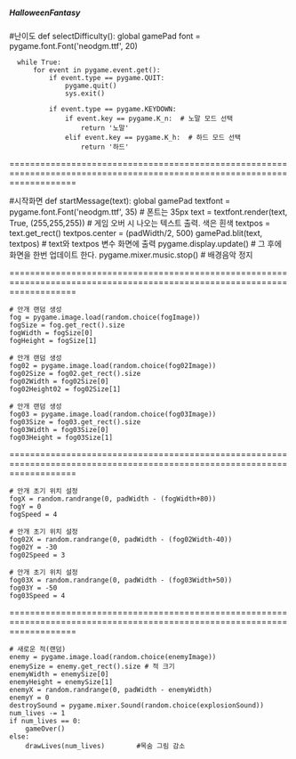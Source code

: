 ##### HalloweenFantasy

  #난이도
  def selectDifficulty():
      global gamePad
      font = pygame.font.Font('neodgm.ttf', 20) 
      
      while True:
          for event in pygame.event.get():
              if event.type == pygame.QUIT:
                  pygame.quit()
                  sys.exit()
              
              if event.type == pygame.KEYDOWN:
                  if event.key == pygame.K_n:  # 노말 모드 선택
                      return '노말'
                  elif event.key == pygame.K_h:  # 하드 모드 선택
                      return '하드'

=========================================================================================================================

  #시작화면
  def startMessage(text):
      global gamePad
      textfont = pygame.font.Font('neodgm.ttf', 35)                  # 폰트는 35px
      text = textfont.render(text, True, (255,255,255))                     # 게임 오버 시 나오는 텍스트 출력. 색은 흰색
      textpos = text.get_rect()
      textpos.center = (padWidth/2, 500)
      gamePad.blit(text, textpos)                                         # text와 textpos 변수 화면에 출력
      pygame.display.update()                                             # 그 후에 화면을 한번 업데이트 한다.
      pygame.mixer.music.stop()                                           # 배경음악 정지           



=========================================================================================================================

    # 안개 랜덤 생성
    fog = pygame.image.load(random.choice(fogImage))
    fogSize = fog.get_rect().size                                                        
    fogWidth = fogSize[0]
    fogHeight = fogSize[1]
    
    # 안개 랜덤 생성
    fog02 = pygame.image.load(random.choice(fog02Image))
    fog02Size = fog02.get_rect().size                                                        
    fog02Width = fog02Size[0]
    fog02Height02 = fog02Size[1]
    
    # 안개 랜덤 생성
    fog03 = pygame.image.load(random.choice(fog03Image))
    fog03Size = fog03.get_rect().size                                                        
    fog03Width = fog03Size[0]
    fog03Height = fog03Size[1]

=========================================================================================================================

    # 안개 초기 위치 설정
    fogX = random.randrange(0, padWidth - (fogWidth+80))
    fogY = 0
    fogSpeed = 4
    
    # 안개 초기 위치 설정
    fog02X = random.randrange(0, padWidth - (fog02Width-40))
    fog02Y = -30
    fog02Speed = 3
    
    # 안개 초기 위치 설정
    fog03X = random.randrange(0, padWidth - (fog03Width+50))
    fog03Y = -50
    fog03Speed = 4

=========================================================================================================================

    # 새로운 적(랜덤)
    enemy = pygame.image.load(random.choice(enemyImage))
    enemySize = enemy.get_rect().size # 적 크기
    enemyWidth = enemySize[0]
    enemyHeight = enemySize[1]
    enemyX = random.randrange(0, padWidth - enemyWidth)
    enemyY = 0
    destroySound = pygame.mixer.Sound(random.choice(explosionSound))  
    num_lives -= 1
    if num_lives == 0:
        gameOver()
    else:
        drawLives(num_lives)        #목숨 그림 감소
